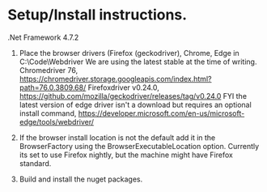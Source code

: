﻿
# Setup/Install instructions. 

.Net Framework 4.7.2

1. Place the browser drivers (Firefox (geckodriver), Chrome, Edge in C:\Code\Webdriver
We are using the latest stable at the time of writing. 
Chromedriver 76, https://chromedriver.storage.googleapis.com/index.html?path=76.0.3809.68/
Firefoxdriver v0.24.0, https://github.com/mozilla/geckodriver/releases/tag/v0.24.0
FYI the latest version of edge driver isn't a download but requires an optional install
command, https://developer.microsoft.com/en-us/microsoft-edge/tools/webdriver/

2. If the browser install location is not the default add it in the BrowserFactory using the 
BrowserExecutableLocation option. Currently its set to use Firefox nightly, but the machine might
have Firefox standard. 

3. Build and install the nuget packages. 

